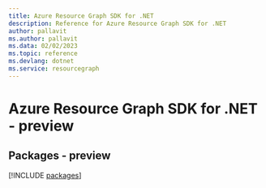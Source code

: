 ```yaml
---
title: Azure Resource Graph SDK for .NET
description: Reference for Azure Resource Graph SDK for .NET
author: pallavit
ms.author: pallavit
ms.data: 02/02/2023
ms.topic: reference
ms.devlang: dotnet
ms.service: resourcegraph
---
```

# Azure Resource Graph SDK for .NET - preview
## Packages - preview
[!INCLUDE [packages](resource-graph-index.md)]